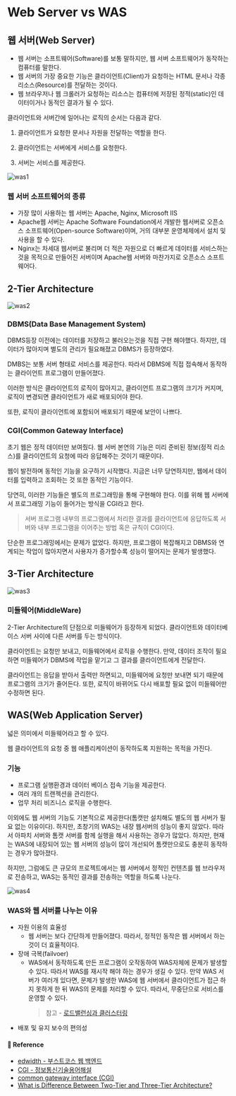 # Web Server vs WAS

## 웹 서버(Web Server)

- 웹 서버는 소프트웨어(Software)를 보통 말하지만, 웹 서버 소프트웨어가 동작하는 컴퓨터를 말한다.
- 웹 서버의 가장 중요한 기능은 클라이언트(Client)가 요청하는 HTML 문서나 각종 리소스(Resource)를 전달하는 것이다.
- 웹 브라우저나 웹 크롤러가 요청하는 리소스는 컴퓨터에 저장된 정적(static)인 데이터이거나 동적인 결과가 될 수 있다.

클라이언트와 서버간에 일어나는 로직의 순서는 다음과 같다.

1. 클라이언트가 요청한 문서나 자원을 전달하는 역할을 한다.

2. 클라이언트는 서버에게 서비스를 요청한다.

3. 서버는 서비스를 제공한다.

![was1](https://user-images.githubusercontent.com/24209005/88495572-4cc2e680-cff5-11ea-83ef-a9dd55c5901b.png)

### 웹 서버 소프트웨어의 종류

- 가장 많이 사용하는 웹 서버는 Apache, Nginx, Microsoft IIS
- Apache웹 서버는 Apache Software Foundation에서 개발한 웹서버로 오픈소스 소프트웨어(Open-source Software)이며, 거의 대부분 운영체제에서 설치 및 사용을 할 수 있다.
- Nginx는 차세대 웹서버로 불리며 더 적은 자원으로 더 빠르게 데이터를 서비스하는 것을 목적으로 만들어진 서버이며 Apache웹 서버와 마찬가지로 오픈소스 소프트웨어다.

## 2-Tier Architecture

![was2](https://user-images.githubusercontent.com/24209005/88495570-4c2a5000-cff5-11ea-9635-2fcd3fc2d6ca.png)

### DBMS(Data Base Management System)

DBMS등장 이전에는 데이터를 저장하고 불러오는것을 직접 구현 해야했다. 하지만, 데이터가 많아지며 별도의 관리가 필요해졌고 DBMS가 등장하였다. 

DMBS는 보통 서버 형태로 서비스를 제공한다. 따라서 DBMS에 직접 접속해서 동작하는 클라이언트 프로그램이 만들어졌다.

이러한 방식은 클라이언트의 로직이 많아지고, 클라이언트 프로그램의 크기가 커지며, 로직이 변경되면 클라이언트가 새로 배포되어야 한다.

또한, 로직이 클라이언트에 포함되어 배포되기 때문에 보안이 나쁘다.

### CGI(Common Gateway Interface)

초기 웹은 정적 데이터만 보여줬다. 웹 서버 본연의 기능은 미리 준비된 정보(정적 리소스)를 클라이언트의 요청에 따라 응답해주는 것이기 때문이다.

웹이 발전하며 동적인 기능을 요구하기 시작했다. 지금은 너무 당연하지만, 웹에서 데이터를 입력하고 조회하는 것 또한 동적인 기능이다.

당연히, 이러한 기능들은 별도의 프로그래밍을 통해 구현해야 한다. 이를 위해 웹 서버에서 프로그래밍 기능이 들어가는 방식을 CGI라고 한다.

> 서버 프로그램 내부의 프로그램에서 처리한 결과를 클라이언트에 응답하도록 서버와 내부 프로그램을 이어주는 방법 혹은 규칙이 CGI이다.

단순한 프로그래밍에서는 문제가 없었다. 하지만, 프로그램이 복잡해지고 DBMS와 연계되는 작업이 많아지면서 사용자가 증가할수록 성능이 떨어지는 문제가 발생했다.

## 3-Tier Architecture

![was3](https://user-images.githubusercontent.com/24209005/88495567-4a608c80-cff5-11ea-833a-5aff36a9afd8.png)

### 미들웨어(MiddleWare)

2-Tier Architecture의 단점으로 미들웨어가 등장하게 되었다. 클라이언트와 데이터베이스 서버 사이에 다른 서버를 두는 방식이다.

클라이언트는 요청만 보내고, 미들웨어에서 로직을 수행한다. 만약, 데이터 조작이 필요하면 미들웨어가 DBMS에 작업을 맡기고 그 결과를 클라이언트에게 전달한다.

클라이언트는 응답을 받아서 출력만 하면되고, 미들웨어에 요청만 보내면 되기 때문에 프로그램의 크기가 줄어든다. 또한, 로직이 바뀌어도 다시 배포할 필요 없이 미들웨어만 수정하면 된다.

## WAS(Web Application Server)

넓은 의미에서 미들웨어라고 할 수 있다.

웹 클라이언트의 요청 중 웹 애플리케이션이 동작하도록 지원하는 목적을 가진다.

### 기능

- 프로그램 실행환경과 데이터 베이스 접속 기능을 제공한다.
- 여러 개의 트랜젝션을 관리한다.
- 업무 처리 비즈니스 로직을 수행한다.

이외에도 웹 서버의 기능도 기본적으로 제공한다(톰캣만 설치해도 별도의 웹 서버가 필요 없는 이유이다). 하지만, 초창기의 WAS는 내장 웹서버의 성능이 좋지 않았다. 따라서 아파치 서버와 톰캣 서버를 함께 실행을 해서 사용하는 경우가 많았다. 하지만, 현재는 WAS에 내장되어 있는 웹 서버의 성능이 많이 개선되어 톰캣만으로도 충분히 동작하는 경우가 많아졌다.

하지만, 그럼에도 큰 규모의 프로젝트에서는 웹 서버에서 정적인 컨텐츠를 웹 브라우저로 전송하고, WAS는 동적인 결과를 전송하는 역할을 하도록 나눈다.

![was4](https://user-images.githubusercontent.com/24209005/88495563-47fe3280-cff5-11ea-98ee-a7b34edbe896.png)

### WAS와 웹 서버를 나누는 이유

- 자원 이용의 효율성
    - 웹 서버는 보다 간단하게 만들어졌다. 따라서, 정적인 동작은 웹 서버에서 하는 것이 더 효율적이다.
- 장애 극복(failvoer)
    - WAS에서 동작하도록 만든 프로그램이 오작동하여 WAS자체에 문제가 발생할 수 있다. 따라서 WAS를 재시작 해야 하는 경우가 생길 수 있다. 만약 WAS 서버가 여러개 있다면, 문제가 발생한 WAS에 웹 서버에서 클라이언트가 접근 하지 못하게 한 뒤  WAS의 문제를 처리할 수 있다. 따라서, 무중단으로 서비스를 운영할 수 있다.
        > 참고 - [로드밸런싱과 클러스터링](https://github.com/Im-D/Dev-Docs/blob/master/Network/%EB%A1%9C%EB%93%9C%EB%B0%B8%EB%9F%B0%EC%8B%B1%20&%20%ED%81%B4%EB%9F%AC%EC%8A%A4%ED%84%B0%EB%A7%81.md)
- 배포 및 유지 보수의 편의성

#### :pray: Reference

- [edwidth - 부스트코스 웹 백엔드](https://www.edwith.org/boostcourse-web-be/lecture/58946)
- [CGI - 정보통신기술용어해설](http://www.ktword.co.kr/word/abbr_view.php?m_temp1=651&m_search=cgi)
- [common gateway interface (CGI)](https://whatis.techtarget.com/definition/common-gateway-interface-CGI)
- [What is Difference Between Two-Tier and Three-Tier Architecture?](http://www.softwaretestingclass.com/what-is-difference-between-two-tier-and-three-tier-architecture/)
